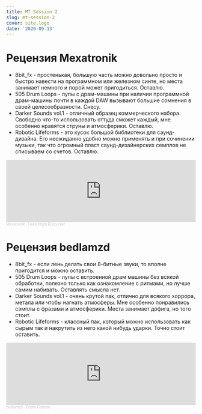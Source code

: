 ```yaml
---
title: MT.Session 2
slug: mt-session-2
cover: site.logo
date: '2020-09-13'
---
```


# Рецензия Mexatronik 

* 8bit_fx - простенькая, большую часть можно довольно просто и быстро навести на программном или железном синте, но места занимает немного и порой может пригодиться. Оставлю.
* 505 Drum Loops - лупы с драм-машины при наличии программной драм-машины почти в каждой DAW вызывают большие сомнения в своей целесообразности. Снесу.
* Darker Sounds vol.1 - отличный образец коммерческого набора. Свободно что-то использовать оттуда сможет каждый, мне особенно нравятся струны и атмосферики. Оставлю.
* Robotic Lifeforms - это кусок большой библиотеки для саунд-дизайна. Его неожиданно удобно можно применять и при сочинении музыки, так что огромный пласт саунд-дизайнерских семплов не списываем со счетов. Оставлю.

<iframe width="100%" height="166" scrolling="no" frameborder="no" allow="autoplay" src="https://w.soundcloud.com/player/?url=https%3A//api.soundcloud.com/tracks/894324331&color=%23ff5500&auto_play=false&hide_related=false&show_comments=true&show_user=true&show_reposts=false&show_teaser=true"></iframe><div style="font-size: 10px; color: #cccccc;line-break: anywhere;word-break: normal;overflow: hidden;white-space: nowrap;text-overflow: ellipsis; font-family: Interstate,Lucida Grande,Lucida Sans Unicode,Lucida Sans,Garuda,Verdana,Tahoma,sans-serif;font-weight: 100;"><a href="https://soundcloud.com/red_monk" title="Mexatronik" target="_blank" style="color: #cccccc; text-decoration: none;">Mexatronik</a> · <a href="https://soundcloud.com/red_monk/deep-night-encounter" title="Deep Night Encounter" target="_blank" style="color: #cccccc; text-decoration: none;">Deep Night Encounter</a></div>

# Рецензия bedlamzd

* 8bit_fx - если лень делать свои 8-битные звуки, то вполне пригодится и можно оставить.
* 505 Drum Loops - лупы с встроенной драм машины без всякой обработки, полезно только как ознакомление с ритмами, но лучше самим набивать. Оставлять смысла нет.
* Darker Sounds vol.1 - очень крутой пак, отлично для всякого хоррора, метала или чтобы нагнать атмосферы. Мне особенно понравились сэмплы с фразами и атмосферики. Места занимает дофига, но того стоит.
* Robotic Lifeforms - классный пак, который можно использовать как сырым так и накрутить из него какой нибудь ударки. Точно стоит оставить.

<iframe width="100%" height="166" scrolling="no" frameborder="no" allow="autoplay" src="https://w.soundcloud.com/player/?url=https%3A//api.soundcloud.com/tracks/896133853&color=%23ff5500&auto_play=false&hide_related=false&show_comments=true&show_user=true&show_reposts=false&show_teaser=true"></iframe><div style="font-size: 10px; color: #cccccc;line-break: anywhere;word-break: normal;overflow: hidden;white-space: nowrap;text-overflow: ellipsis; font-family: Interstate,Lucida Grande,Lucida Sans Unicode,Lucida Sans,Garuda,Verdana,Tahoma,sans-serif;font-weight: 100;"><a href="https://soundcloud.com/bedlamzd" title="bedlamzd" target="_blank" style="color: #cccccc; text-decoration: none;">bedlamzd</a> · <a href="https://soundcloud.com/bedlamzd/second-week" title="Doom Cartoon" target="_blank" style="color: #cccccc; text-decoration: none;">Doom Cartoon</a></div>
